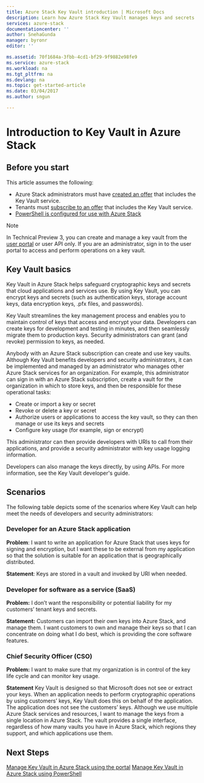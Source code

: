 ```yaml
---
title: Azure Stack Key Vault introduction | Microsoft Docs
description: Learn how Azure Stack Key Vault manages keys and secrets
services: azure-stack
documentationcenter: ''
author: SnehaGunda
manager: byronr
editor: ''

ms.assetid: 70f1684a-3fbb-4cd1-bf29-9f9882e98fe9
ms.service: azure-stack
ms.workload: na
ms.tgt_pltfrm: na
ms.devlang: na
ms.topic: get-started-article
ms.date: 03/04/2017
ms.author: sngun

---
```

# Introduction to Key Vault in Azure Stack

## Before you start
This article assumes the following:

* Azure Stack administrators must have [created an offer](azure-stack-create-offer.md) that includes the Key Vault service.  
* Tenants must [subscribe to an offer](azure-stack-subscribe-plan-provision-vm.md) that includes the Key Vault service.  
* [PowerShell is configured for use with Azure Stack](azure-stack-powershell-configure.md) 
 
> [!NOTE]
> In Technical Preview 3, you can create and manage a key vault from the [user portal](azure-stack-manage-portals.md#the-user-portal) or user API only. If you are an administrator, sign in to the user portal to access and perform operations on a key vault.
 
## Key Vault basics
Key Vault in Azure Stack helps safeguard cryptographic keys and secrets that cloud applications and services use. By using Key Vault, you can encrypt keys and secrets (such as authentication keys, storage account keys, data encryption keys, .pfx files, and passwords).

Key Vault streamlines the key management process and enables you to maintain control of keys that access and encrypt your data. Developers can create keys for development and testing in minutes, and then seamlessly migrate them to production keys. Security administrators can grant (and revoke) permission to keys, as needed.

Anybody with an Azure Stack subscription can create and use key vaults. Although Key Vault benefits developers and security administrators, it can be implemented and managed by an administrator who manages other Azure Stack services for an organization. For example, this administrator can sign in with an Azure Stack subscription, create a vault for the organization in which to store keys, and then be responsible for these operational tasks:

* Create or import a key or secret
* Revoke or delete a key or secret
* Authorize users or applications to access the key vault, so they can
    then manage or use its keys and secrets
* Configure key usage (for example, sign or encrypt)

This administrator can then provide developers with URIs to call from their applications, and provide a security administrator with key usage logging information.

Developers can also manage the keys directly, by using APIs. For more information, see the Key Vault developer's guide.

## Scenarios
The following table depicts some of the scenarios where Key Vault can help meet the needs of developers and security administrators:

### Developer for an Azure Stack application
**Problem**: I want to write an application for Azure Stack that uses keys for signing and encryption, but I want these to be external from my application so that the solution is suitable for an application that is geographically distributed.

**Statement**: Keys are stored in a vault and invoked by URI when needed.

### Developer for software as a service (SaaS)
**Problem:** I don’t want the responsibility or potential liability for my customers’ tenant keys and secrets.

**Statement:** Customers can import their own keys into Azure Stack, and manage them. I want customers to own and manage their keys so that I can concentrate on doing what I do best, which is providing the core software features.

### Chief Security Officer (CSO)
**Problem:** I want to make sure that my organization is in control of the key life cycle and can monitor key usage.

**Statement** Key Vault is designed so that Microsoft does not see or extract your keys.  When an application needs to perform cryptographic operations by using customers’ keys, Key Vault does this on behalf of the application. The application does not see the customers’ keys.  Although we use multiple Azure Stack services and resources, I want to manage the keys from a single location in Azure Stack. The vault provides a single interface, regardless of how many vaults you have in Azure Stack, which regions they support, and which applications use them.

## Next Steps
[Manage Key Vault in Azure Stack using the portal](azure-stack-kv-manage-portal.md)
[Manage Key Vault in Azure Stack using PowerShell](azure-stack-kv-manage-powershell.md)
